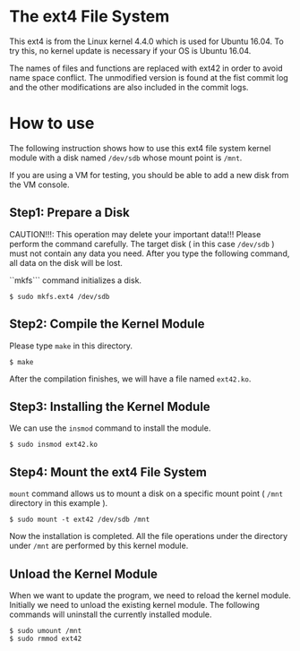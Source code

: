# The ext4 File System

This ext4 is from the Linux kernel 4.4.0 which is used for Ubuntu 16.04.
To try this, no kernel update is necessary if your OS is Ubuntu 16.04.

The names of files and functions are replaced with ext42 in order to avoid name space conflict.
The unmodified version is found at the fist commit log and the other modifications are also included in the commit logs.

# How to use

The following instruction shows how to use this ext4 file system kernel module
with a disk named ```/dev/sdb``` whose mount point is ```/mnt```.

If you are using a VM for testing, you should be able to add a new disk from the VM console.

## Step1: Prepare a Disk

CAUTION!!!: This operation may delete your important data!!! Please perform the command carefully.
The target disk ( in this case ```/dev/sdb``` ) must not contain any data you need.
After you type the following command, all data on the disk will be lost.

``mkfs``` command initializes a disk.

```
$ sudo mkfs.ext4 /dev/sdb
```

## Step2: Compile the Kernel Module

Please type ```make``` in this directory.

```
$ make
```

After the compilation finishes, we will have a file named ```ext42.ko```.

## Step3: Installing the Kernel Module

We can use the ```insmod``` command to install the module.

```
$ sudo insmod ext42.ko
```

## Step4: Mount the ext4 File System

```mount``` command allows us to mount a disk on a specific
mount point ( ```/mnt``` directory in this example ).

```
$ sudo mount -t ext42 /dev/sdb /mnt
```

Now the installation is completed.
All the file operations under the directory under ```/mnt``` are performed by this kernel module.

## Unload the Kernel Module

When we want to update the program, we need to reload the kernel module.
Initially we need to unload the existing kernel module.
The following commands will uninstall the currently installed module.

```
$ sudo umount /mnt
$ sudo rmmod ext42
```

